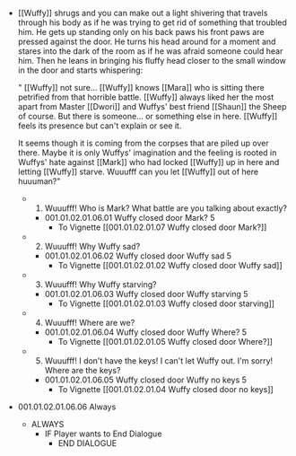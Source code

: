 - [[Wuffy]] shrugs and you can make out a light shivering that travels through his body as if he was trying to get rid of something that troubled him. He gets up standing only on his back paws his front paws are pressed against the door. He turns his head around for a moment and stares into the dark of the room as if he was afraid someone could hear him. Then he leans in bringing his fluffy head closer to the small window in the door and starts whispering:
  
  " [[Wuffy]] not sure... [[Wuffy]] knows [[Mara]] who is sitting there petrified from that horrible battle. [[Wuffy]] always liked her the most apart from Master [[Dwori]] and Wuffys' best friend [[Shaun]] the Sheep of course. But there is someone... or something else in here. [[Wuffy]] feels its presence but can't explain or see it. 
  
  It seems though it is coming from the corpses that are piled up over there. Maybe it is only Wuffys' imagination and the feeling is rooted in Wuffys' hate against [[Mark]] who had locked [[Wuffy]] up in here and letting [[Wuffy]] starve. Wuuufff can you let [[Wuffy]] out of here huuuman?"
	- 1. Wuuufff! Who is Mark? What battle are you talking about exactly?
		- 001.01.02.01.06.01 Wuffy closed door Mark? 5
			- To Vignette [[001.01.02.01.07 Wuffy closed door Mark?]]
	- 2. Wuuufff! Why Wuffy sad?
		- 001.01.02.01.06.02 Wuffy closed door Wuffy sad 5
			- To Vignette [[001.01.02.01.02 Wuffy closed door Wuffy sad]]
	- 3. Wuuufff! Why Wuffy starving?
		- 001.01.02.01.06.03 Wuffy closed door Wuffy starving 5
			- To Vignette [[001.01.02.01.03 Wuffy closed door starving]]
	- 4. Wuuufff! Where are we?
		- 001.01.02.01.06.04 Wuffy closed door Wuffy Where? 5
			- To Vignette [[001.01.02.01.05 Wuffy closed door Where?]]
	- 5. Wuuufff! I don't have the keys! I can't let Wuffy out. I'm sorry! Where are the keys?
		- 001.01.02.01.06.05 Wuffy closed door Wuffy no keys 5
			- To Vignette [[001.01.02.01.04 Wuffy closed door no keys]]
- 001.01.02.01.06.06 Always
	- ALWAYS
		- IF Player wants to End Dialogue
			- END DIALOGUE